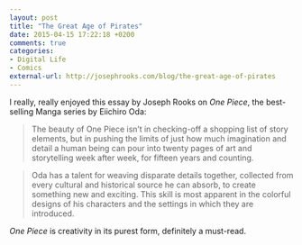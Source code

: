 ```yaml
---
layout: post
title: "The Great Age of Pirates"
date: 2015-04-15 17:22:18 +0200
comments: true
categories: 
- Digital Life
- Comics
external-url: http://josephrooks.com/blog/the-great-age-of-pirates
---
```


I really, really enjoyed this essay by Joseph Rooks on _One Piece_, the best-selling Manga series by Eiichiro Oda:

> The beauty of One Piece isn’t in checking-off a shopping list of story elements, but in pushing the limits of just how much imagination and detail a human being can pour into twenty pages of art and storytelling week after week, for fifteen years and counting.

> Oda has a talent for weaving disparate details together, collected from every cultural and historical source he can absorb, to create something new and exciting. This skill is most apparent in the colorful designs of his characters and the settings in which they are introduced.

_One Piece_ is creativity in its purest form, definitely a must-read.